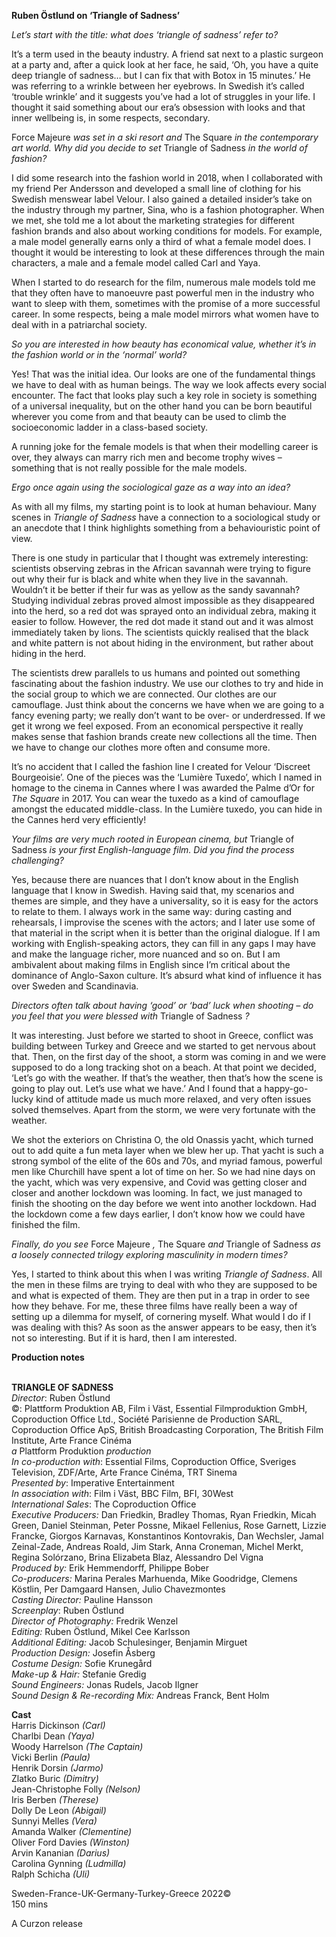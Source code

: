 

**Ruben Östlund on ‘Triangle of Sadness’**

_Let’s start with the title: what does ‘triangle of sadness’ refer to?_

It’s a term used in the beauty industry. A friend sat next to a plastic surgeon at a party and, after a quick look at her face, he said, ‘Oh, you have a quite deep triangle of sadness… but I can fix that with Botox in 15 minutes.’ He was referring to a wrinkle between her eyebrows. In Swedish it’s called ‘trouble wrinkle’ and it suggests you’ve had a lot of struggles in your life. I thought it said something about our era’s obsession with looks and that inner wellbeing is, in some respects, secondary.

Force Majeure _was set in a ski resort and_ The Square _in the contemporary art world. Why did you decide to set_ Triangle of Sadness _in the world of fashion?_

I did some research into the fashion world in 2018, when I collaborated with my friend Per Andersson and developed a small line of clothing for his Swedish menswear label Velour. I also gained a detailed insider’s take on the industry through my partner, Sina, who is a fashion photographer. When we met, she told me a lot about the marketing strategies for different fashion brands and also about working conditions for models. For example, a male model generally earns only a third of what a female model does. I thought it would be interesting to look at these differences through the main characters, a male and a female model called Carl and Yaya.

When I started to do research for the film, numerous male models told me that they often have to manoeuvre past powerful men in the industry who want to sleep with them, sometimes with the promise of a more successful career. In some respects, being a male model mirrors what women have to deal with in a patriarchal society.

_So you are interested in how beauty has economical value, whether it’s in the fashion world or in the ‘normal’ world?_

Yes! That was the initial idea. Our looks are one of the fundamental things we have to deal with as human beings. The way we look affects every social encounter. The fact that looks play such a key role in society is something of a universal inequality, but on the other hand you can be born beautiful wherever you come from and that beauty can be used to climb the socioeconomic ladder in a class-based society.

A running joke for the female models is that when their modelling career is over, they always can marry rich men and become trophy wives – something that is not really possible for the male models.

_Ergo once again using the sociological gaze as a way into an idea?_

As with all my films, my starting point is to look at human behaviour. Many scenes in _Triangle of Sadness_ have a connection to a sociological study or an anecdote that I think highlights something from a behaviouristic point of view.

There is one study in particular that I thought was extremely interesting: scientists observing zebras in the African savannah were trying to figure out why their fur is black and white when they live in the savannah. Wouldn’t it be better if their fur was as yellow as the sandy savannah? Studying individual zebras proved almost impossible as they disappeared into the herd, so a red dot was sprayed onto an individual zebra, making it easier to follow. However, the red dot made it stand out and it was almost immediately taken by lions. The scientists quickly realised that the black and white pattern is not about hiding in the environment, but rather about hiding in the herd.

The scientists drew parallels to us humans and pointed out something fascinating about the fashion industry. We use our clothes to try and hide in the social group to which we are connected. Our clothes are our camouflage. Just think about the concerns we have when we are going to a fancy evening party; we really don’t want to be over- or underdressed. If we get it wrong we feel exposed. From an economical perspective it really makes sense that fashion brands create new collections all the time. Then we have to change our clothes more often and consume more.

It’s no accident that I called the fashion line I created for Velour ‘Discreet Bourgeoisie’. One of the pieces was the ‘Lumière Tuxedo’, which I named in homage to the cinema in Cannes where I was awarded the Palme d’Or for  
_The Square_ in 2017. You can wear the tuxedo as a kind of camouflage amongst the educated middle-class. In the Lumière tuxedo, you can hide in the Cannes herd very efficiently!

_Your films are very much rooted in European cinema, but_ Triangle of Sadness _is your first English-language film. Did you find the process challenging?_

Yes, because there are nuances that I don’t know about in the English language that I know in Swedish. Having said that, my scenarios and themes are simple, and they have a universality, so it is easy for the actors to relate to them. I always work in the same way: during casting and rehearsals, I improvise the scenes with the actors; and I later use some of that material in the script when it is better than the original dialogue. If I am working with English-speaking actors, they can fill in any gaps I may have and make the language richer, more nuanced and so on. But I am ambivalent about making films in English since I’m critical about the dominance of Anglo-Saxon culture. It’s absurd what kind of influence it has over Sweden and Scandinavia.

_Directors often talk about having ‘good’ or ‘bad’ luck when shooting – do you feel that you were blessed with_ Triangle of Sadness _?_

It was interesting. Just before we started to shoot in Greece, conflict was building between Turkey and Greece and we started to get nervous about that. Then, on the first day of the shoot, a storm was coming in and we were supposed to do a long tracking shot on a beach. At that point we decided, ‘Let’s go with the weather. If that’s the weather, then that’s how the scene is going to play out. Let’s use what we have.’ And I found that a happy-go-lucky kind of attitude made us much more relaxed, and very often issues solved themselves. Apart from the storm, we were very fortunate with the weather.

We shot the exteriors on Christina O, the old Onassis yacht, which turned out to add quite a fun meta layer when we blew her up. That yacht is such a strong symbol of the elite of the 60s and 70s, and myriad famous, powerful men like Churchill have spent a lot of time on her. So we had nine days on the yacht, which was very expensive, and Covid was getting closer and closer and another lockdown was looming. In fact, we just managed to finish the shooting on the day before we went into another lockdown. Had the lockdown come a few days earlier, I don’t know how we could have finished the film.

_Finally, do you see_ Force Majeure _,_ The Square _and_ Triangle of Sadness _as a loosely connected trilogy exploring masculinity in modern times?_

Yes, I started to think about this when I was writing _Triangle of Sadness_. All the men in these films are trying to deal with who they are supposed to be and what is expected of them. They are then put in a trap in order to see how they behave. For me, these three films have really been a way of setting up a dilemma for myself, of cornering myself. What would I do if I was dealing with this? As soon as the answer appears to be easy, then it’s not so interesting. But if it is hard, then I am interested.

**Production notes**
<br><br>

**TRIANGLE OF SADNESS**<br>
_Director_: Ruben Östlund  
©: Plattform Produktion AB, Film i Väst,  Essential Filmproduktion GmbH, Coproduction Office Ltd., Société Parisienne de Production SARL, Coproduction Office ApS, British Broadcasting Corporation, The British Film Institute, Arte France Cinéma  
_a_ Plattform Produktion _production_<br>
_In co-production with_: Essential Films, Coproduction Office, Sveriges Television, ZDF/Arte, Arte France Cinéma, TRT Sinema  
_Presented by_: Imperative Entertainment  
_In association with_:  Film i Väst, BBC Film, BFI, 30West  
_International Sales_: The Coproduction Office<br>
_Executive Producers:_ Dan Friedkin,  Bradley Thomas, Ryan Friedkin, Micah Green, Daniel Steinman, Peter Possne, Mikael Fellenius, Rose Garnett, Lizzie Francke, Giorgos Karnavas, Konstantinos Kontovrakis, Dan Wechsler,  Jamal Zeinal-Zade, Andreas Roald, Jim Stark,  Anna Croneman, Michel Merkt, Regina Solórzano, Brina Elizabeta Blaz, Alessandro Del Vigna<br>
_Produced by:_ Erik Hemmendorff, Philippe Bober  
_Co-producers:_ Marina Perales Marhuenda,  Mike Goodridge, Clemens Köstlin, Per Damgaard Hansen, Julio Chavezmontes<br>
_Casting Director:_ Pauline Hansson  
_Screenplay_: Ruben Östlund<br>
_Director of Photography:_ Fredrik Wenzel<br>
_Editing:_ Ruben Östlund, Mikel Cee Karlsson<br>
_Additional Editing:_ Jacob Schulesinger,  Benjamin Mirguet<br>
_Production Design:_ Josefin Åsberg<br>
_Costume Design:_ Sofie Krunegård<br>
_Make-up & Hair:_ Stefanie Gredig<br>
_Sound Engineers:_ Jonas Rudels, Jacob Ilgner<br>
_Sound Design & Re-recording Mix:_ Andreas Franck, Bent Holm<br>

**Cast**<br>
Harris Dickinson _(Carl)_<br>
Charlbi Dean _(Yaya)_  
Woody Harrelson _(The Captain)_  
Vicki Berlin _(Paula)_<br>
Henrik Dorsin _(Jarmo)_<br>
Zlatko Buric _(Dimitry)_<br>
Jean-Christophe Folly _(Nelson)_<br>
Iris Berben _(Therese)_<br>
Dolly De Leon _(Abigail)_<br>
Sunnyi Melles _(Vera)_<br>
Amanda Walker _(Clementine)_<br>
Oliver Ford Davies _(Winston)_<br>
Arvin Kananian _(Darius)_<br>
Carolina Gynning _(Ludmilla)_<br>
Ralph Schicha _(Uli)_<br>

Sweden-France-UK-Germany-Turkey-Greece  2022©<br>
150 mins

A Curzon release<br>
<br>
<!--stackedit_data:
eyJoaXN0b3J5IjpbLTIwMzIzNzQ4ODhdfQ==
-->